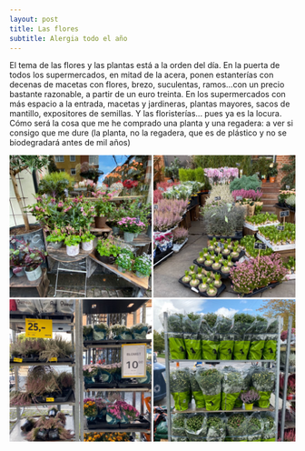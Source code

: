 ```yaml
---
layout: post
title: Las flores
subtitle: Alergia todo el año
---
```

El tema de las flores y las plantas está a la orden del día. En la puerta de todos los supermercados, en mitad de la acera, ponen estanterías con decenas de macetas con flores, brezo, suculentas, ramos...con un precio bastante razonable, a partir de un euro treinta. En los supermercados con más espacio a la entrada, macetas y jardineras, plantas mayores, sacos de mantillo, expositores de semillas. Y las floristerías... pues ya es la locura. Cómo será la cosa que me he comprado una planta y una regadera: a ver si consigo que me dure (la planta, no la regadera, que es de plástico y no se biodegradará antes de mil años)

![flores](/img/0023.JPG)

